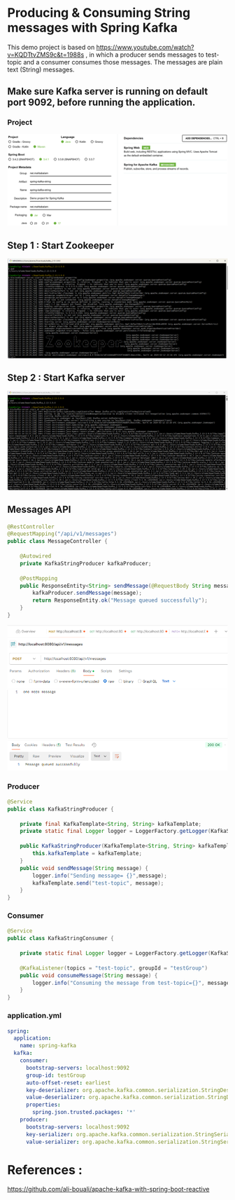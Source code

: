 # Producing & Consuming String messages with Spring Kafka

This demo project is based on https://www.youtube.com/watch?v=KQDTtvZMS9c&t=1988s , in which a producer sends messages to test-topic and a consumer consumes those messages. The messages are plain text (String) messages. 

## Make sure Kafka server is running on default port 9092, before running the application.

### Project

!["Spring Kafka Project"](images/project.png?raw=true)

## Step 1 : Start Zookeeper

!["Start Zookeeper"](images/zookeeper-start.png?raw=true)

## Step 2 : Start Kafka server

!["Start Kafka server"](images/kafka-server-start.png?raw=true)


## Messages API
```java
@RestController
@RequestMapping("/api/v1/messages")
public class MessageController {

    @Autowired
    private KafkaStringProducer kafkaProducer;

    @PostMapping
    public ResponseEntity<String> sendMessage(@RequestBody String message) {
        kafkaProducer.sendMessage(message);
        return ResponseEntity.ok("Message queued successfully");
    }
}
```

!["Messages API"](images/messages-api.png?raw=true)

### Producer
```java
@Service
public class KafkaStringProducer {

    private final KafkaTemplate<String, String> kafkaTemplate;
    private static final Logger logger = LoggerFactory.getLogger(KafkaStringProducer.class);

    public KafkaStringProducer(KafkaTemplate<String, String> kafkaTemplate) {
        this.kafkaTemplate = kafkaTemplate;
    }
    public void sendMessage(String message) {
        logger.info("Sending message= {}",message);
        kafkaTemplate.send("test-topic", message);
    }
}
```

### Consumer
```java
@Service
public class KafkaStringConsumer {

    private static final Logger logger = LoggerFactory.getLogger(KafkaStringConsumer.class);

    @KafkaListener(topics = "test-topic", groupId = "testGroup")
    public void consumeMessage(String message) {
        logger.info("Consuming the message from test-topic={}", message);
    }
}
```
### application.yml
```yml
spring:
  application:
    name: spring-kafka
  kafka:
    consumer:
      bootstrap-servers: localhost:9092
      group-id: testGroup
      auto-offset-reset: earliest
      key-deserializer: org.apache.kafka.common.serialization.StringDeserializer
      value-deserializer: org.apache.kafka.common.serialization.StringDeserializer
      properties:
        spring.json.trusted.packages: '*'
    producer:
      bootstrap-servers: localhost:9092
      key-serializer: org.apache.kafka.common.serialization.StringSerializer
      value-serializer: org.apache.kafka.common.serialization.StringSerializer
```


# References :
https://github.com/ali-bouali/apache-kafka-with-spring-boot-reactive
